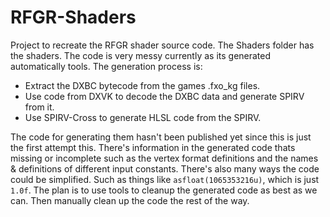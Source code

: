 # RFGR-Shaders
Project to recreate the RFGR shader source code. The Shaders folder has the shaders. The code is very messy currently as its generated automatically tools. The generation process is:
- Extract the DXBC bytecode from the games .fxo_kg files.
- Use code from DXVK to decode the DXBC data and generate SPIRV from it.
- Use SPIRV-Cross to generate HLSL code from the SPIRV.

The code for generating them hasn't been published yet since this is just the first attempt this. There's information in the generated code thats missing or incomplete such as the vertex format definitions and the names & definitions of different input constants. There's also many ways the code could be simplified. Such as things like `asfloat(1065353216u)`, which is just `1.0f`. The plan is to use tools to cleanup the generated code as best as we can. Then manually clean up the code the rest of the way. 
